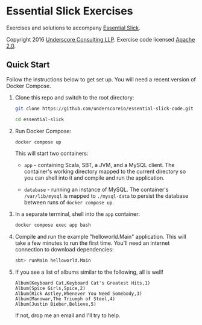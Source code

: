 # Essential Slick Exercises

Exercises and solutions to accompany [Essential Slick][essential-slick].

Copyright 2016 [Underscore Consulting LLP][underscore].
Exercise code licensed [Apache 2.0][license].

## Quick Start

Follow the instructions below to get set up.
You will need a recent version of Docker Compose.

1. Clone this repo and switch to the root directory:

   ```bash
   git clone https://github.com/underscoreio/essential-slick-code.git

   cd essential-slick
   ```

2. Run Docker Compose:

   ```bash
   docker compose up
   ```

   This will start two containers:
   
    - `app` - containing Scala, SBT, a JVM, and a MySQL client. 
      The container's working directory mapped to the current directory
      so you can shell into it and compile and run the application.
      
    - `database` - running an instance of MySQL.
      The container's `/var/lib/mysql` is mapped to `./mysql-data`
      to persist the database between runs of `docker compose up`.
      
3. In a separate terminal, shell into the `app` container:

   ```bash
   docker compose exec app bash
   ```

3. Compile and run the example "helloworld.Main" application.
   This will take a few minutes to run the first time.
   You'll need an internet connection to download dependencies:

   ```bash
   sbt> runMain helloworld.Main
   ```

4. If you see a list of albums similar to the following, all is well!

   ```
   Album(Keyboard Cat,Keyboard Cat's Greatest Hits,1)
   Album(Spice Girls,Spice,2)
   Album(Rick Astley,Whenever You Need Somebody,3)
   Album(Manowar,The Triumph of Steel,4)
   Album(Justin Bieber,Believe,5)
   ```

   If not, drop me an email and I'll try to help.

[essential-slick]: http://underscore.io/books/essential-slick
[underscore]: http://underscore.io
[license]: http://www.apache.org/licenses/LICENSE-2.0
[gitter]: https://gitter.im/underscoreio/scala

